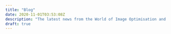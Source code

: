 ```yaml
---
title: "Blog"
date: 2020-11-01T03:53:08Z
description: "The latest news from the World of Image Optimisation and Web Performance"
draft: true
---
```

